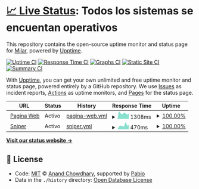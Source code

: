 # [📈 Live Status](https://status.milar.farm): <!--live status--> **Todos los sistemas se encuentan operativos**

This repository contains the open-source uptime monitor and status page for [Milar](https://status.milar.farm), powered by [Upptime](https://github.com/upptime/upptime).

[![Uptime CI](https://github.com/TecnicaMilar/status/workflows/Uptime%20CI/badge.svg)](https://github.com/TecnicaMilar/status/actions?query=workflow%3A%22Uptime+CI%22)
[![Response Time CI](https://github.com/TecnicaMilar/status/workflows/Response%20Time%20CI/badge.svg)](https://github.com/TecnicaMilar/status/actions?query=workflow%3A%22Response+Time+CI%22)
[![Graphs CI](https://github.com/TecnicaMilar/status/workflows/Graphs%20CI/badge.svg)](https://github.com/TecnicaMilar/status/actions?query=workflow%3A%22Graphs+CI%22)
[![Static Site CI](https://github.com/TecnicaMilar/status/workflows/Static%20Site%20CI/badge.svg)](https://github.com/TecnicaMilar/status/actions?query=workflow%3A%22Static+Site+CI%22)
[![Summary CI](https://github.com/TecnicaMilar/status/workflows/Summary%20CI/badge.svg)](https://github.com/TecnicaMilar/status/actions?query=workflow%3A%22Summary+CI%22)

With [Upptime](https://upptime.js.org), you can get your own unlimited and free uptime monitor and status page, powered entirely by a GitHub repository. We use [Issues](https://github.com/TecnicaMilar/status/issues) as incident reports, [Actions](https://github.com/TecnicaMilar/status/actions) as uptime monitors, and [Pages](https://status.milar.farm) for the status page.

<!--start: status pages-->
<!-- This summary is generated by Upptime (https://github.com/upptime/upptime) -->
<!-- Do not edit this manually, your changes will be overwritten -->
<!-- prettier-ignore -->
| URL | Status | History | Response Time | Uptime |
| --- | ------ | ------- | ------------- | ------ |
| <img alt="" src="https://icons.duckduckgo.com/ip3/milar.farm.ico" height="13"> [Pagina Web](https://milar.farm) | Activo | [pagina-web.yml](https://github.com/TecnicaMilar/status/commits/HEAD/history/pagina-web.yml) | <details><summary><img alt="Response time graph" src="./graphs/pagina-web/response-time-week.png" height="20"> 1308ms</summary><br><a href="https://status.milar.farm/history/pagina-web"><img alt="Response time 2302" src="https://img.shields.io/endpoint?url=https%3A%2F%2Fraw.githubusercontent.com%2FTecnicaMilar%2Fstatus%2FHEAD%2Fapi%2Fpagina-web%2Fresponse-time.json"></a><br><a href="https://status.milar.farm/history/pagina-web"><img alt="24-hour response time 1224" src="https://img.shields.io/endpoint?url=https%3A%2F%2Fraw.githubusercontent.com%2FTecnicaMilar%2Fstatus%2FHEAD%2Fapi%2Fpagina-web%2Fresponse-time-day.json"></a><br><a href="https://status.milar.farm/history/pagina-web"><img alt="7-day response time 1308" src="https://img.shields.io/endpoint?url=https%3A%2F%2Fraw.githubusercontent.com%2FTecnicaMilar%2Fstatus%2FHEAD%2Fapi%2Fpagina-web%2Fresponse-time-week.json"></a><br><a href="https://status.milar.farm/history/pagina-web"><img alt="30-day response time 1359" src="https://img.shields.io/endpoint?url=https%3A%2F%2Fraw.githubusercontent.com%2FTecnicaMilar%2Fstatus%2FHEAD%2Fapi%2Fpagina-web%2Fresponse-time-month.json"></a><br><a href="https://status.milar.farm/history/pagina-web"><img alt="1-year response time 2302" src="https://img.shields.io/endpoint?url=https%3A%2F%2Fraw.githubusercontent.com%2FTecnicaMilar%2Fstatus%2FHEAD%2Fapi%2Fpagina-web%2Fresponse-time-year.json"></a></details> | <details><summary><a href="https://status.milar.farm/history/pagina-web">100.00%</a></summary><a href="https://status.milar.farm/history/pagina-web"><img alt="All-time uptime 95.54%" src="https://img.shields.io/endpoint?url=https%3A%2F%2Fraw.githubusercontent.com%2FTecnicaMilar%2Fstatus%2FHEAD%2Fapi%2Fpagina-web%2Fuptime.json"></a><br><a href="https://status.milar.farm/history/pagina-web"><img alt="24-hour uptime 100.00%" src="https://img.shields.io/endpoint?url=https%3A%2F%2Fraw.githubusercontent.com%2FTecnicaMilar%2Fstatus%2FHEAD%2Fapi%2Fpagina-web%2Fuptime-day.json"></a><br><a href="https://status.milar.farm/history/pagina-web"><img alt="7-day uptime 100.00%" src="https://img.shields.io/endpoint?url=https%3A%2F%2Fraw.githubusercontent.com%2FTecnicaMilar%2Fstatus%2FHEAD%2Fapi%2Fpagina-web%2Fuptime-week.json"></a><br><a href="https://status.milar.farm/history/pagina-web"><img alt="30-day uptime 100.00%" src="https://img.shields.io/endpoint?url=https%3A%2F%2Fraw.githubusercontent.com%2FTecnicaMilar%2Fstatus%2FHEAD%2Fapi%2Fpagina-web%2Fuptime-month.json"></a><br><a href="https://status.milar.farm/history/pagina-web"><img alt="1-year uptime 95.54%" src="https://img.shields.io/endpoint?url=https%3A%2F%2Fraw.githubusercontent.com%2FTecnicaMilar%2Fstatus%2FHEAD%2Fapi%2Fpagina-web%2Fuptime-year.json"></a></details>
| <img alt="" src="https://icons.duckduckgo.com/ip3/sniper.milar.farm.ico" height="13"> [Sniper](https://sniper.milar.farm/login) | Activo | [sniper.yml](https://github.com/TecnicaMilar/status/commits/HEAD/history/sniper.yml) | <details><summary><img alt="Response time graph" src="./graphs/sniper/response-time-week.png" height="20"> 470ms</summary><br><a href="https://status.milar.farm/history/sniper"><img alt="Response time 356" src="https://img.shields.io/endpoint?url=https%3A%2F%2Fraw.githubusercontent.com%2FTecnicaMilar%2Fstatus%2FHEAD%2Fapi%2Fsniper%2Fresponse-time.json"></a><br><a href="https://status.milar.farm/history/sniper"><img alt="24-hour response time 507" src="https://img.shields.io/endpoint?url=https%3A%2F%2Fraw.githubusercontent.com%2FTecnicaMilar%2Fstatus%2FHEAD%2Fapi%2Fsniper%2Fresponse-time-day.json"></a><br><a href="https://status.milar.farm/history/sniper"><img alt="7-day response time 470" src="https://img.shields.io/endpoint?url=https%3A%2F%2Fraw.githubusercontent.com%2FTecnicaMilar%2Fstatus%2FHEAD%2Fapi%2Fsniper%2Fresponse-time-week.json"></a><br><a href="https://status.milar.farm/history/sniper"><img alt="30-day response time 435" src="https://img.shields.io/endpoint?url=https%3A%2F%2Fraw.githubusercontent.com%2FTecnicaMilar%2Fstatus%2FHEAD%2Fapi%2Fsniper%2Fresponse-time-month.json"></a><br><a href="https://status.milar.farm/history/sniper"><img alt="1-year response time 356" src="https://img.shields.io/endpoint?url=https%3A%2F%2Fraw.githubusercontent.com%2FTecnicaMilar%2Fstatus%2FHEAD%2Fapi%2Fsniper%2Fresponse-time-year.json"></a></details> | <details><summary><a href="https://status.milar.farm/history/sniper">100.00%</a></summary><a href="https://status.milar.farm/history/sniper"><img alt="All-time uptime 99.99%" src="https://img.shields.io/endpoint?url=https%3A%2F%2Fraw.githubusercontent.com%2FTecnicaMilar%2Fstatus%2FHEAD%2Fapi%2Fsniper%2Fuptime.json"></a><br><a href="https://status.milar.farm/history/sniper"><img alt="24-hour uptime 100.00%" src="https://img.shields.io/endpoint?url=https%3A%2F%2Fraw.githubusercontent.com%2FTecnicaMilar%2Fstatus%2FHEAD%2Fapi%2Fsniper%2Fuptime-day.json"></a><br><a href="https://status.milar.farm/history/sniper"><img alt="7-day uptime 100.00%" src="https://img.shields.io/endpoint?url=https%3A%2F%2Fraw.githubusercontent.com%2FTecnicaMilar%2Fstatus%2FHEAD%2Fapi%2Fsniper%2Fuptime-week.json"></a><br><a href="https://status.milar.farm/history/sniper"><img alt="30-day uptime 100.00%" src="https://img.shields.io/endpoint?url=https%3A%2F%2Fraw.githubusercontent.com%2FTecnicaMilar%2Fstatus%2FHEAD%2Fapi%2Fsniper%2Fuptime-month.json"></a><br><a href="https://status.milar.farm/history/sniper"><img alt="1-year uptime 99.99%" src="https://img.shields.io/endpoint?url=https%3A%2F%2Fraw.githubusercontent.com%2FTecnicaMilar%2Fstatus%2FHEAD%2Fapi%2Fsniper%2Fuptime-year.json"></a></details>

<!--end: status pages-->

[**Visit our status website →**](https://status.milar.farm)

## 📄 License

- Code: [MIT](./LICENSE) © [Anand Chowdhary](https://anandchowdhary.com), supported by [Pabio](https://pabio.com)
- Data in the `./history` directory: [Open Database License](https://opendatacommons.org/licenses/odbl/1-0/)
